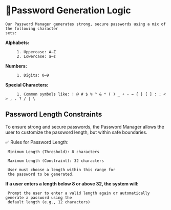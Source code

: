 # 🔐Password Generation Logic

    Our Password Manager generates strong, secure passwords using a mix of the following character 
    sets: 

**Alphabets:**

         1. Uppercase: A–Z
         2. Lowercase: a–z

**Numbers:**

         1. Digits: 0–9

**Special Characters:**

         1. Common symbols like: ! @ # $ % ^ & * ( ) _ + - = { } [ ] : ; < > , . ? / | \ 

## Password Length Constraints

To ensure strong and secure passwords, the Password Manager allows the user to customize the password length, but within safe boundaries.

✅ Rules for Password Length:

     Minimum Length (Threshold): 8 characters

     Maximum Length (Constraint): 32 characters

     User must choose a length within this range for 
     the password to be generated.

**If a user enters a length below 8 or above 32, the system will:**

     Prompt the user to enter a valid length again or automatically generate a password using the 
     default length (e.g., 12 characters)
